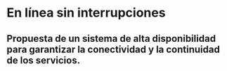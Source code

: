 # En línea sin interrupciones
## Propuesta de un sistema de alta disponibilidad para garantizar la conectividad y la continuidad de los servicios.
